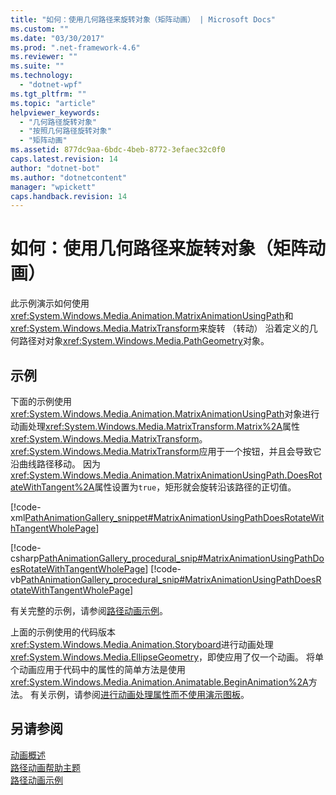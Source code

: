 ```yaml
---
title: "如何：使用几何路径来旋转对象（矩阵动画） | Microsoft Docs"
ms.custom: ""
ms.date: "03/30/2017"
ms.prod: ".net-framework-4.6"
ms.reviewer: ""
ms.suite: ""
ms.technology: 
  - "dotnet-wpf"
ms.tgt_pltfrm: ""
ms.topic: "article"
helpviewer_keywords: 
  - "几何路径旋转对象"
  - "按照几何路径旋转对象"
  - "矩阵动画"
ms.assetid: 877dc9aa-6bdc-4beb-8772-3efaec32c0f0
caps.latest.revision: 14
author: "dotnet-bot"
ms.author: "dotnetcontent"
manager: "wpickett"
caps.handback.revision: 14
---
```

# 如何：使用几何路径来旋转对象（矩阵动画）
此示例演示如何使用<xref:System.Windows.Media.Animation.MatrixAnimationUsingPath>和<xref:System.Windows.Media.MatrixTransform>来旋转 （转动） 沿着定义的几何路径对对象<xref:System.Windows.Media.PathGeometry>对象。  
  
## <a name="example"></a>示例  
 下面的示例使用<xref:System.Windows.Media.Animation.MatrixAnimationUsingPath>对象进行动画处理<xref:System.Windows.Media.MatrixTransform.Matrix%2A>属性<xref:System.Windows.Media.MatrixTransform>。 <xref:System.Windows.Media.MatrixTransform>应用于一个按钮，并且会导致它沿曲线路径移动。 因为<xref:System.Windows.Media.Animation.MatrixAnimationUsingPath.DoesRotateWithTangent%2A>属性设置为`true`，矩形就会旋转沿该路径的正切值。  
  
 [!code-xml[PathAnimationGallery_snippet#MatrixAnimationUsingPathDoesRotateWithTangentWholePage](../../../../samples/snippets/csharp/VS_Snippets_Wpf/PathAnimationGallery_snippet/CS/matrixanimationusingpathdoesrotatewithtangentexample.xaml#matrixanimationusingpathdoesrotatewithtangentwholepage)]  
  
 [!code-csharp[PathAnimationGallery_procedural_snip#MatrixAnimationUsingPathDoesRotateWithTangentWholePage](../../../../samples/snippets/csharp/VS_Snippets_Wpf/PathAnimationGallery_procedural_snip/CSharp/MatrixAnimationUsingPathDoesRotateWithTangentExample.cs#matrixanimationusingpathdoesrotatewithtangentwholepage)]
 [!code-vb[PathAnimationGallery_procedural_snip#MatrixAnimationUsingPathDoesRotateWithTangentWholePage](../../../../samples/snippets/visualbasic/VS_Snippets_Wpf/PathAnimationGallery_procedural_snip/VisualBasic/MatrixAnimationUsingPathDoesRotateWithTangentExample.vb#matrixanimationusingpathdoesrotatewithtangentwholepage)]  
  
 有关完整的示例，请参阅[路径动画示例](http://go.microsoft.com/fwlink/?LinkID=160028)。  
  
 上面的示例使用的代码版本<xref:System.Windows.Media.Animation.Storyboard>进行动画处理<xref:System.Windows.Media.EllipseGeometry>，即使应用了仅一个动画。 将单个动画应用于代码中的属性的简单方法是使用<xref:System.Windows.Media.Animation.Animatable.BeginAnimation%2A>方法。 有关示例，请参阅[进行动画处理属性而不使用演示图板](../../../../docs/framework/wpf/graphics-multimedia/how-to-animate-a-property-without-using-a-storyboard.md)。  
  
## <a name="see-also"></a>另请参阅  
 [动画概述](../../../../docs/framework/wpf/graphics-multimedia/animation-overview.md)   
 [路径动画帮助主题](../../../../docs/framework/wpf/graphics-multimedia/path-animation-how-to-topics.md)   
 [路径动画示例](http://go.microsoft.com/fwlink/?LinkID=160028)